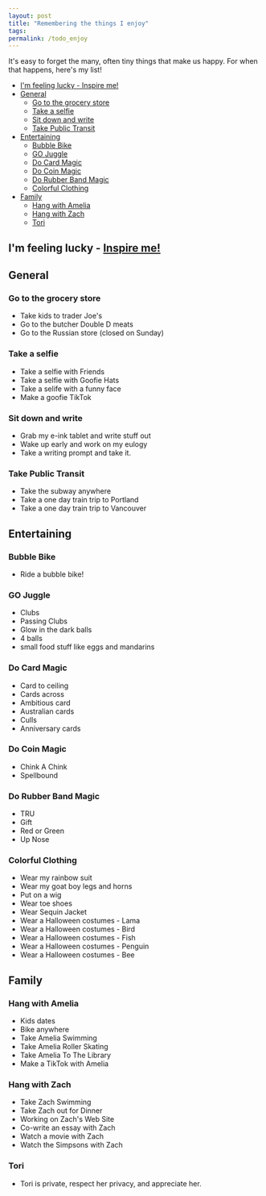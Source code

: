```yaml
---
layout: post
title: "Remembering the things I enjoy"
tags:
permalink: /todo_enjoy
---
```


It's easy to forget the many, often tiny things that make us happy. For when that happens, here's my list!

<!-- prettier-ignore-start -->
<!-- vim-markdown-toc GFM -->

- [I'm feeling lucky - Inspire me!](#im-feeling-lucky---inspire-me)
- [General](#general)
  - [Go to the grocery store](#go-to-the-grocery-store)
  - [Take a selfie](#take-a-selfie)
  - [Sit down and write](#sit-down-and-write)
  - [Take Public Transit](#take-public-transit)
- [Entertaining](#entertaining)
  - [Bubble Bike](#bubble-bike)
  - [GO Juggle](#go-juggle)
  - [Do Card Magic](#do-card-magic)
  - [Do Coin Magic](#do-coin-magic)
  - [Do Rubber Band Magic](#do-rubber-band-magic)
  - [Colorful Clothing](#colorful-clothing)
- [Family](#family)
  - [Hang with Amelia](#hang-with-amelia)
  - [Hang with Zach](#hang-with-zach)
  - [Tori](#tori)

<!-- vim-markdown-toc -->
<!-- prettier-ignore-end -->

## I'm feeling lucky - [Inspire me!](/todo_enjoy)

<span id="prompt_table"> </span>

## General

### Go to the grocery store

- Take kids to trader Joe's
- Go to the butcher Double D meats
- Go to the Russian store (closed on Sunday)

### Take a selfie

- Take a selfie with Friends
- Take a selfie with Goofie Hats
- Take a selife with a funny face
- Make a goofie TikTok

### Sit down and write

- Grab my e-ink tablet and write stuff out
- Wake up early and work on my eulogy
- Take a writing prompt and take it.

### Take Public Transit

- Take the subway anywhere
- Take a one day train trip to Portland
- Take a one day train trip to Vancouver

## Entertaining

### Bubble Bike

- Ride a bubble bike!

### GO Juggle

- Clubs
- Passing Clubs
- Glow in the dark balls
- 4 balls
- small food stuff like eggs and mandarins

### Do Card Magic

- Card to ceiling
- Cards across
- Ambitious card
- Australian cards
- Culls
- Anniversary cards

### Do Coin Magic

- Chink A Chink
- Spellbound

### Do Rubber Band Magic

- TRU
- Gift
- Red or Green
- Up Nose

### Colorful Clothing

- Wear my rainbow suit
- Wear my goat boy legs and horns
- Put on a wig
- Wear toe shoes
- Wear Sequin Jacket
- Wear a Halloween costumes - Lama
- Wear a Halloween costumes - Bird
- Wear a Halloween costumes - Fish
- Wear a Halloween costumes - Penguin
- Wear a Halloween costumes - Bee

## Family

### Hang with Amelia

- Kids dates
- Bike anywhere
- Take Amelia Swimming
- Take Amelia Roller Skating
- Take Amelia To The Library
- Make a TikTok with Amelia

### Hang with Zach

- Take Zach Swimming
- Take Zach out for Dinner
- Working on Zach's Web Site
- Co-write an essay with Zach
- Watch a movie with Zach
- Watch the Simpsons with Zach

### Tori

- Tori is private, respect her privacy, and appreciate her.
